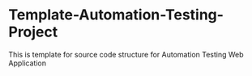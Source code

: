 # Template-Automation-Testing-Project
This is template for source code structure for Automation Testing Web Application
